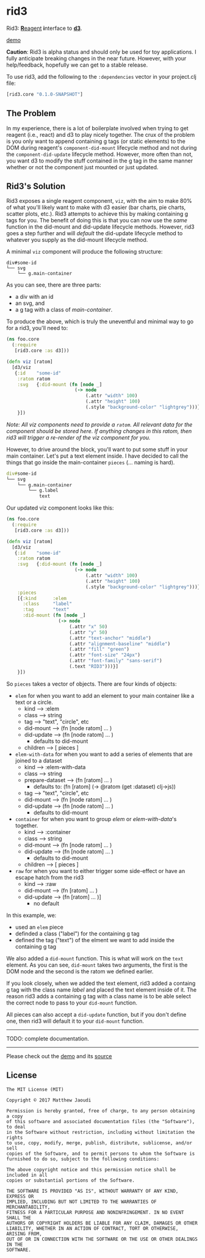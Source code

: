 # rid3

Rid3: [**R**eagent](https://github.com/reagent-project/reagent) **i**nterface to [**d3**](https://d3js.org/).

[demo](http://rid3.s3-website-us-west-1.amazonaws.com/)

**Caution**: Rid3 is alpha status and should only be used for toy applications.  I fully anticipate breaking changes in the near future. However, with your help/feedback, hopefully we can get to a stable release.

To use rid3, add the following to the `:dependencies` vector in your project.clj file:

```clojure
[rid3.core "0.1.0-SNAPSHOT"]
```

## The Problem

In my experience, there is a lot of boilerplate involved when trying to get reagent (i.e., react) and d3 to play nicely together.  The crux of the problem is you only want to append containing g tags (or static elements) to the DOM during reagent's `component-did-mount` lifecycle method and not during the `component-did-update` lifecycle method. However, more often than not, you want d3 to modify the stuff contained in the g tag in the same manner whether or not the component just mounted or just updated.

## Rid3's Solution

Rid3 exposes a single reagent component, `viz`, with the aim to make 80% of what you'll likely want to make with d3 easier (bar charts, pie charts, scatter plots, etc.).  Rid3 attempts to achieve this by making containing g tags for you. The benefit of doing this is that you can now use the *same* function in the did-mount and did-update lifecycle methods.  However, rid3 goes a step further and will *default* the did-update lifecycle method to whatever you supply as the did-mount lifecycle method.

A minimal `viz` component will produce the following structure:

```
div#some-id
└── svg
    └── g.main-container
```

As you can see, there are three parts: 
- a div with an id
- an svg, and
- a g tag with a class of *main-container*. 

To produce the above, which is truly the uneventful and minimal way to go for a rid3, you'll need to:

```clojure
(ns foo.core
  (:require
   [rid3.core :as d3]))

(defn viz [ratom]
  [d3/viz
   {:id    "some-id"
    :ratom ratom
    :svg   {:did-mount (fn [node _]
                         (-> node
                             (.attr "width" 100)
                             (.attr "height" 100)
                             (.style "background-color" "lightgrey")))}
    }])
```

*Note: All viz components need to provide a `ratom`. All relevant data for the component should be stored here. If anything changes in this ratom, then rid3 will trigger a re-render of the viz component for you.*

However, to drive around the block, you'll want to put some stuff in your main container. Let's put a text element inside.  I have decided to call the things that go inside the main-container `pieces` (... naming is hard).

```clojure
div#some-id
└── svg
    └── g.main-container
        └── g.label
            text
```

Our updated viz component looks like this:

```clojure
(ns foo.core
  (:require
   [rid3.core :as d3]))

(defn viz [ratom]
  [d3/viz
   {:id    "some-id"
    :ratom ratom
    :svg   {:did-mount (fn [node _]
                         (-> node
                             (.attr "width" 100)
                             (.attr "height" 100)
                             (.style "background-color" "lightgrey")))}
    :pieces
    [{:kind      :elem
      :class     "label"
      :tag       "text"
      :did-mount (fn [node _]
                   (-> node
                       (.attr "x" 50)
                       (.attr "y" 50)
                       (.attr "text-anchor" "middle")
                       (.attr "alignment-baseline" "middle")
                       (.attr "fill" "green")
                       (.attr "font-size" "24px")
                       (.attr "font-family" "sans-serif")
                       (.text "RID3")))}]
    }])
```

So `pieces` takes a vector of objects.  There are four kinds of objects:

- `elem` for when you want to add an element to your main container like a text or a circle.
    - kind --> :elem
	- class --> string
	- tag --> "text", "circle", etc
	- did-mount --> (fn [node ratom] ... )
	- did-update -->  (fn [node ratom] ... )
	    - defaults to did-mount
	- children --> [ pieces ]
- `elem-with-data` for when you want to add a series of elements that are joined to a dataset
    - kind --> :elem-with-data
	- class --> string
	- prepare-dataset --> (fn [ratom] ... )
	    - defaults to: (fn [ratom] (-> @ratom (get :dataset) clj->js))
	- tag --> "text", "circle", etc
	- did-mount --> (fn [node ratom] ... )
	- did-update -->  (fn [node ratom] ... )
	    - defaults to did-mount
- `container` for when you want to group *elem* or *elem-with-data*'s together.
    - kind --> :container
	- class --> string
	- did-mount --> (fn [node ratom] ... )
	- did-update -->  (fn [node ratom] ... )
	    - defaults to did-mount
	- children --> [ pieces ]
- `raw` for when you want to either trigger some side-effect or have an escape hatch from the rid3
    - kind --> :raw
	- did-mount --> (fn [ratom] ... )
	- did-update --> (fn [ratom] ... )]
	    - no default

In this example, we:
- used an `elem` piece
- definded a class ("label") for the containing g tag
- defined the tag ("text") of the elment we want to add inside the containing g tag

We also added a `did-mount` function.  This is what will work on the `text` element.  As you can see, `did-mount` takes two arguments, the first is the DOM node and the second is the ratom we defined earlier.

If you look closely, when we added the text element, rid3 added a containg g tag with the class name *label* and placed the text element inside of it.  The reason rid3 adds a containing g tag with a class name is to be able select the correct node to pass to your `did-mount` function.

All pieces can also accept a `did-update` function, but if you don't define one, then rid3 will default it to your `did-mount` function.

---

TODO: complete documentation.

---

Please check out the [demo](http://rid3.s3-website-us-west-1.amazonaws.com/) and its [source](https://github.com/gadfly361/rid3/tree/master/src/demo/rid3)


## License

```
The MIT License (MIT)

Copyright © 2017 Matthew Jaoudi

Permission is hereby granted, free of charge, to any person obtaining a copy
of this software and associated documentation files (the "Software"), to deal
in the Software without restriction, including without limitation the rights
to use, copy, modify, merge, publish, distribute, sublicense, and/or sell
copies of the Software, and to permit persons to whom the Software is
furnished to do so, subject to the following conditions:

The above copyright notice and this permission notice shall be included in all
copies or substantial portions of the Software.

THE SOFTWARE IS PROVIDED "AS IS", WITHOUT WARRANTY OF ANY KIND, EXPRESS OR
IMPLIED, INCLUDING BUT NOT LIMITED TO THE WARRANTIES OF MERCHANTABILITY,
FITNESS FOR A PARTICULAR PURPOSE AND NONINFRINGEMENT. IN NO EVENT SHALL THE
AUTHORS OR COPYRIGHT HOLDERS BE LIABLE FOR ANY CLAIM, DAMAGES OR OTHER
LIABILITY, WHETHER IN AN ACTION OF CONTRACT, TORT OR OTHERWISE, ARISING FROM,
OUT OF OR IN CONNECTION WITH THE SOFTWARE OR THE USE OR OTHER DEALINGS IN THE
SOFTWARE.
```
